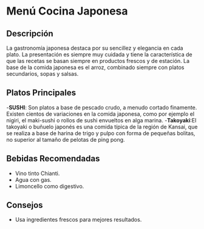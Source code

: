 # Menú Cocina Japonesa

## Descripción
La gastronomía japonesa destaca por su sencillez y elegancia en cada plato. La presentación es siempre muy cuidada y tiene la característica de que las recetas se basan siempre en productos frescos y de estación. La base de la comida japonesa es el arroz, combinado siempre con platos secundarios, sopas y salsas.

## Platos Principales
-**SUSHI**:  Son platos a base de pescado crudo, a menudo cortado finamente. Existen cientos de variaciones en la comida japonesa, como por ejemplo el nigiri, el maki-sushi o rollos de sushi envueltos en alga marina.
-**Takoyaki**:El takoyaki o buñuelo japonés es una comida típica de la región de Kansai, que se realiza a base de harina de trigo y pulpo con forma de pequeñas bolitas, no superior al tamaño de pelotas de ping pong.

## Bebidas Recomendadas
- Vino tinto Chianti.
- Agua con gas.
- Limoncello como digestivo.

## Consejos
- Usa ingredientes frescos para mejores resultados.